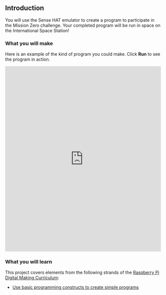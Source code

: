 ## Introduction

You will use the Sense HAT emulator to create a program to participate in the Mission Zero challenge. Your completed program will be run in space on the International Space Station!

### What you will make

Here is an example of the kind of program you could make. Click **Run** to see the program in action.

<iframe src="https://trinket.io/embed/python/069f6138f7?outputOnly=true" width="100%" height="600" frameborder="0" marginwidth="0" marginheight="0" allowfullscreen></iframe>

### What you will learn

This project covers elements from the following strands of the [Raspberry Pi Digital Making Curriculum](http://rpf.io/curriculum):

+ [Use basic programming constructs to create simple programs](https://curriculum.raspberrypi.org/programming/creator/)
